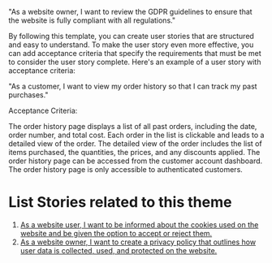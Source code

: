 "As a website owner, I want to review the GDPR guidelines to ensure that the website is fully compliant with all regulations."

By following this template, you can create user stories that are structured and easy to understand. To make the user story even more effective, you can add acceptance criteria that specify the requirements that must be met to consider the user story complete. Here's an example of a user story with acceptance criteria:

"As a customer, I want to view my order history so that I can track my past purchases."

Acceptance Criteria:

The order history page displays a list of all past orders, including the date, order number, and total cost.
Each order in the list is clickable and leads to a detailed view of the order.
The detailed view of the order includes the list of items purchased, the quantities, the prices, and any discounts applied.
The order history page can be accessed from the customer account dashboard.
The order history page is only accessible to authenticated customers.


# List Stories related to this theme
1. [As a website user, I want to be informed about the cookies used on the website and be given the option to accept or reject them.]()
2. [As a website owner, I want to create a privacy policy that outlines how user data is collected, used, and protected on the website.]()
